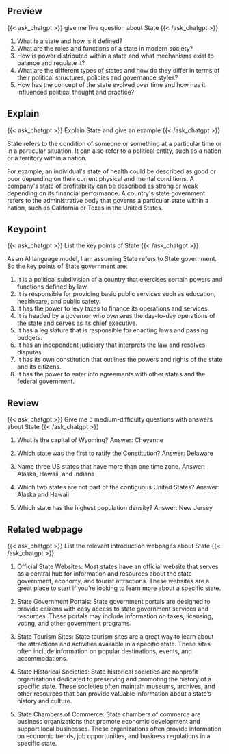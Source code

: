 ## Preview
{{< ask_chatgpt >}}
give me five question about State
{{< /ask_chatgpt >}}



1. What is a state and how is it defined?
2. What are the roles and functions of a state in modern society?
3. How is power distributed within a state and what mechanisms exist to balance and regulate it?
4. What are the different types of states and how do they differ in terms of their political structures, policies and governance styles?
5. How has the concept of the state evolved over time and how has it influenced political thought and practice?   

## Explain
{{< ask_chatgpt >}}
Explain State and give an example
{{< /ask_chatgpt >}}



State refers to the condition of someone or something at a particular time or in a particular situation. It can also refer to a political entity, such as a nation or a territory within a nation.

For example, an individual's state of health could be described as good or poor depending on their current physical and mental conditions. A company's state of profitability can be described as strong or weak depending on its financial performance. A country's state government refers to the administrative body that governs a particular state within a nation, such as California or Texas in the United States.   

## Keypoint
{{< ask_chatgpt >}}
List the key points of State
{{< /ask_chatgpt >}}



As an AI language model, I am assuming State refers to State government. So the key points of State government are:

1. It is a political subdivision of a country that exercises certain powers and functions defined by law.
2. It is responsible for providing basic public services such as education, healthcare, and public safety.
3. It has the power to levy taxes to finance its operations and services.
4. It is headed by a governor who oversees the day-to-day operations of the state and serves as its chief executive.
5. It has a legislature that is responsible for enacting laws and passing budgets.
6. It has an independent judiciary that interprets the law and resolves disputes.
7. It has its own constitution that outlines the powers and rights of the state and its citizens.
8. It has the power to enter into agreements with other states and the federal government.   

## Review
{{< ask_chatgpt >}}
Give me 5 medium-difficulty questions with answers about State
{{< /ask_chatgpt >}}

1. What is the capital of Wyoming?
Answer: Cheyenne

2. Which state was the first to ratify the Constitution?
Answer: Delaware

3. Name three US states that have more than one time zone.
Answer: Alaska, Hawaii, and Indiana

4. Which two states are not part of the contiguous United States?
Answer: Alaska and Hawaii

5. Which state has the highest population density?
Answer: New Jersey   

## Related webpage
{{< ask_chatgpt >}}
List the relevant introduction webpages about State
{{< /ask_chatgpt >}}



1. Official State Websites: Most states have an official website that serves as a central hub for information and resources about the state government, economy, and tourist attractions. These websites are a great place to start if you’re looking to learn more about a specific state.

2. State Government Portals: State government portals are designed to provide citizens with easy access to state government services and resources. These portals may include information on taxes, licensing, voting, and other government programs.

3. State Tourism Sites: State tourism sites are a great way to learn about the attractions and activities available in a specific state. These sites often include information on popular destinations, events, and accommodations.

4. State Historical Societies: State historical societies are nonprofit organizations dedicated to preserving and promoting the history of a specific state. These societies often maintain museums, archives, and other resources that can provide valuable information about a state’s history and culture.

5. State Chambers of Commerce: State chambers of commerce are business organizations that promote economic development and support local businesses. These organizations often provide information on economic trends, job opportunities, and business regulations in a specific state.   

